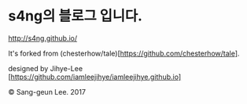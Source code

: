# s4ng의 블로그 입니다.
http://s4ng.github.io/

It's forked from (chesterhow/tale)[https://github.com/chesterhow/tale].

designed by Jihye-Lee [https://github.com/iamleejihye/iamleejihye.github.io]

© Sang-geun Lee. 2017
